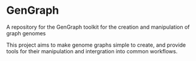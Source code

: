 # GenGraph
A repository for the GenGraph toolkit for the creation and manipulation of graph genomes

This project aims to make genome graphs simple to create, and provide tools for their manipulation and intergration into common workflows.

